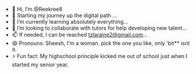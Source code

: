 - 👋 Hi, I’m @Reekree8
- 👀 Starting my journey up the digital path ...
- 🌱 I’m currently learning absolutely everything...
- 💞️ I’m looking to collaborate with tutors for help developing new talent...
- 📫 If needed, I can be reached tzlaraine2@gmail.com...
- 😄 Pronouns: Sheesh, I'm a woman. pick the one you like, only 'bit** isnt it.
- ⚡ Fun fact: My highschool principle kicked me out of school just when I started my senior year. 

<!---
Reekree8/Reekree8 is a ✨ special ✨ repository because its `README.md` (this file) appears on your GitHub profile.
You can click the Preview link to take a look at your changes.
--->
